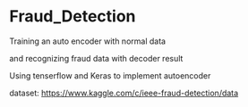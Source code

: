 # Fraud_Detection
Training an auto encoder with normal data

and recognizing fraud data with decoder result

Using tenserflow and Keras to implement autoencoder

dataset: https://www.kaggle.com/c/ieee-fraud-detection/data
